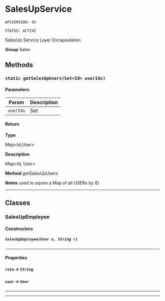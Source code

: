 # SalesUpService

`APIVERSION: 45`

`STATUS: ACTIVE`

SalesUp Service Layer Encapsulation


**Group** Sales

## Methods
### `static getSalesUpUsers(Set<Id> userIds)`
#### Parameters

|Param|Description|
|---|---|
|`userIds`|Set<Id>|

#### Return

**Type**

Map&lt;Id,User&gt;

**Description**

Map&lt;Id, User&gt;


**Method** getSalesUpUsers


**Notes** used to aquire a Map of all USERs by ID

---
## Classes
### SalesUpEmployee
#### Constructors
##### `SalesUpEmployee(User u, String r)`
---
#### Properties

##### `role` → `String`


##### `user` → `User`


---

---
